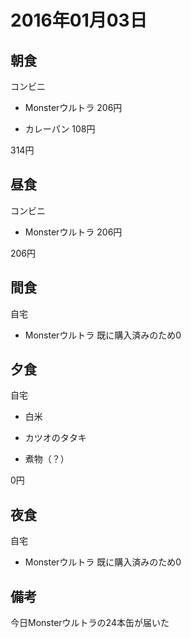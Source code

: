 # 2016年01月03日

## 朝食

コンビニ

* Monsterウルトラ 206円

* カレーパン 108円

314円

## 昼食

コンビニ

* Monsterウルトラ 206円

206円

## 間食

自宅

* Monsterウルトラ 既に購入済みのため0

## 夕食

自宅

* 白米

* カツオのタタキ

* 煮物（？）

0円

## 夜食

自宅

* Monsterウルトラ 既に購入済みのため0

## 備考
今日Monsterウルトラの24本缶が届いた